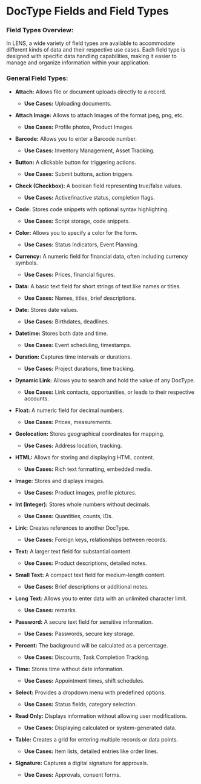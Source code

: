 # DocType Fields and Field Types

### **Field Types Overview:**

In LENS, a wide variety of field types are available to accommodate different kinds of data and their respective use cases. Each field type is designed with specific data handling capabilities, making it easier to manage and organize information within your application.

###  **General Field Types:**

- **Attach:** Allows file or document uploads directly to a record.
	- **Use Cases:** Uploading documents.
- **Attach Image:** Allows to attach Images of the format jpeg, png, etc.
	- **Use Cases:** Profile photos, Product Images.
- **Barcode:** Allows you to enter a Barcode number.
	- **Use Cases:** Inventory Management, Asset Tracking.
-   **Button:** A clickable button for triggering actions.
    -   **Use Cases:** Submit buttons, action triggers.
-   **Check (Checkbox):** A boolean field representing true/false values.
    -   **Use Cases:** Active/inactive status, completion flags.
-   **Code:** Stores code snippets with optional syntax highlighting.
    -   **Use Cases:** Script storage, code snippets.
- **Color:** Allows you to specify a color for the form.
	- **Use Cases:** Status Indicators, Event Planning.
-   **Currency:** A numeric field for financial data, often including currency symbols.
    -   **Use Cases:** Prices, financial figures.
- **Data:** A basic text field for short strings of text like names or titles.
    -   **Use Cases:** Names, titles, brief descriptions.
-   **Date:** Stores date values.
    -   **Use Cases:** Birthdates, deadlines.
-   **Datetime:** Stores both date and time.
    -   **Use Cases:** Event scheduling, timestamps.
-   **Duration:** Captures time intervals or durations.
    -   **Use Cases:** Project durations, time tracking.
- **Dynamic Link:** Allows you to search and hold the value of any DocType.
	- **Use Cases:** Link contacts, opportunities, or leads to their respective accounts.
-   **Float:** A numeric field for decimal numbers.
    -   **Use Cases:** Prices, measurements.
-   **Geolocation:** Stores geographical coordinates for mapping.
    -   **Use Cases:** Address location, tracking.
-   **HTML:** Allows for storing and displaying HTML content.
    -   **Use Cases:** Rich text formatting, embedded media.
-   **Image:** Stores and displays images.
    -   **Use Cases:** Product images, profile pictures.
-   **Int (Integer):** Stores whole numbers without decimals.
    -   **Use Cases:** Quantities, counts, IDs.
-   **Link:** Creates references to another DocType.
    -   **Use Cases:** Foreign keys, relationships between records.
-   **Text:** A larger text field for substantial content.
    -   **Use Cases:** Product descriptions, detailed notes.
-   **Small Text:** A compact text field for medium-length content.
    -   **Use Cases:** Brief descriptions or additional notes.
- **Long Text:** Allows you to enter data with an unlimited character limit.
	- **Use Cases:** remarks.
-   **Password:** A secure text field for sensitive information.
    -   **Use Cases:** Passwords, secure key storage.
- **Percent:** The background will be calculated as a percentage.
	- **Use Cases:** Discounts, Task Completion Tracking.



-   **Time:** Stores time without date information.
    -   **Use Cases:** Appointment times, shift schedules.

-   **Select:** Provides a dropdown menu with predefined options.
    -   **Use Cases:** Status fields, category selection.

-   **Read Only:** Displays information without allowing user modifications.
    -   **Use Cases:** Displaying calculated or system-generated data.

-   **Table:** Creates a grid for entering multiple records or data points.
    -   **Use Cases:** Item lists, detailed entries like order lines.

-   **Signature:** Captures a digital signature for approvals.
    -   **Use Cases:** Approvals, consent forms.





<!--stackedit_data:
eyJoaXN0b3J5IjpbLTE1MDYwNjA1MDAsLTUzNzQxODQzOSwtMT
A5NjA4NzA4NSw2Nzc1MTc5MzUsLTgyNzY2OTM2NywtMTY2OTA1
MzE3Nl19
-->